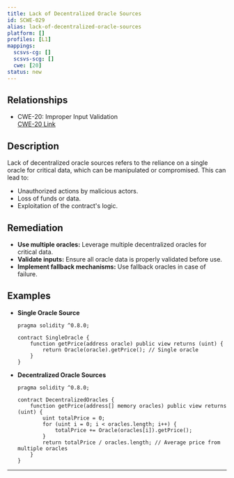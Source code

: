 ```yaml
---
title: Lack of Decentralized Oracle Sources
id: SCWE-029
alias: lack-of-decentralized-oracle-sources
platform: []
profiles: [L1]
mappings:
  scsvs-cg: []
  scsvs-scg: []
  cwe: [20]
status: new
---
```


## Relationships
- CWE-20: Improper Input Validation  
  [CWE-20 Link](https://cwe.mitre.org/data/definitions/20.html)

## Description  
Lack of decentralized oracle sources refers to the reliance on a single oracle for critical data, which can be manipulated or compromised. This can lead to:
- Unauthorized actions by malicious actors.
- Loss of funds or data.
- Exploitation of the contract's logic.

## Remediation
- **Use multiple oracles:** Leverage multiple decentralized oracles for critical data.
- **Validate inputs:** Ensure all oracle data is properly validated before use.
- **Implement fallback mechanisms:** Use fallback oracles in case of failure.

## Examples
- **Single Oracle Source**
    ```solidity
    pragma solidity ^0.8.0;

    contract SingleOracle {
        function getPrice(address oracle) public view returns (uint) {
            return Oracle(oracle).getPrice(); // Single oracle
        }
    }
    ```

- **Decentralized Oracle Sources**
    ```solidity
    pragma solidity ^0.8.0;

    contract DecentralizedOracles {
        function getPrice(address[] memory oracles) public view returns (uint) {
            uint totalPrice = 0;
            for (uint i = 0; i < oracles.length; i++) {
                totalPrice += Oracle(oracles[i]).getPrice();
            }
            return totalPrice / oracles.length; // Average price from multiple oracles
        }
    }
    ```

---